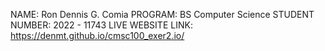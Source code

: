 NAME: Ron Dennis G. Comia
PROGRAM: BS Computer Science
STUDENT NUMBER: 2022 - 11743
LIVE WEBSITE LINK: https://denmt.github.io/cmsc100_exer2.io/
